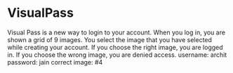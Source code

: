 # VisualPass
Visual Pass is a new way to login to your account. When you log in, you are shown a grid of 9 images. You select the image that you have selected while creating your account. If you choose the right image, you are logged in. If you choose the wrong image, you are denied access.
username: archit
password: jain
correct image: #4
